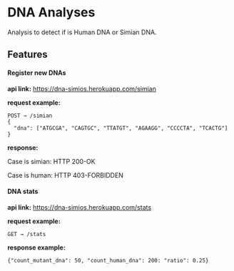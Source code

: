 # DNA Analyses

Analysis to detect if is Human DNA or Simian DNA.

## Features

#### Register new DNAs
**api link:** <a hreg="https://dna-simios.herokuapp.com/simian">https://dna-simios.herokuapp.com/simian</a>

**request example:**
```
POST → /simian
{
  "dna": ["ATGCGA", "CAGTGC", "TTATGT", "AGAAGG", "CCCCTA", "TCACTG"]
}
```
**response:**
<p>Case is simian: HTTP 200-OK</p>
<p>Case is human: HTTP 403-FORBIDDEN</p>

#### DNA stats
**api link:** <a hreg="https://dna-simios.herokuapp.com/stats">https://dna-simios.herokuapp.com/stats</a>

**request example:**
```
GET → /stats
```
**response example:**
```
{"count_mutant_dna": 50, "count_human_dna": 200: "ratio": 0.25}
```
